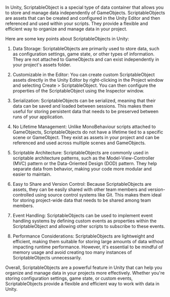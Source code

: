 In Unity, ScriptableObject is a special type of data container that allows you to store and manage data independently of GameObjects. ScriptableObjects are assets that can be created and configured in the Unity Editor and then referenced and used within your scripts. They provide a flexible and efficient way to organize and manage data in your project.

Here are some key points about ScriptableObjects in Unity:

1. Data Storage: ScriptableObjects are primarily used to store data, such as configuration settings, game state, or other types of information. They are not attached to GameObjects and can exist independently in your project's assets folder.

2. Customizable in the Editor: You can create custom ScriptableObject assets directly in the Unity Editor by right-clicking in the Project window and selecting Create > ScriptableObject. You can then configure the properties of the ScriptableObject using the Inspector window.

3. Serialization: ScriptableObjects can be serialized, meaning that their data can be saved and loaded between sessions. This makes them useful for storing persistent data that needs to be preserved between runs of your application.

4. No Lifetime Management: Unlike MonoBehaviour scripts attached to GameObjects, ScriptableObjects do not have a lifetime tied to a specific scene or GameObject. They exist as assets in your project and can be referenced and used across multiple scenes and GameObjects.

5. Scriptable Architecture: ScriptableObjects are commonly used in scriptable architecture patterns, such as the Model-View-Controller (MVC) pattern or the Data-Oriented Design (DOD) pattern. They help separate data from behavior, making your code more modular and easier to maintain.

6. Easy to Share and Version Control: Because ScriptableObjects are assets, they can be easily shared with other team members and version-controlled using source control systems like Git. This makes them ideal for storing project-wide data that needs to be shared among team members.

7. Event Handling: ScriptableObjects can be used to implement event handling systems by defining custom events as properties within the ScriptableObject and allowing other scripts to subscribe to these events.

8. Performance Considerations: ScriptableObjects are lightweight and efficient, making them suitable for storing large amounts of data without impacting runtime performance. However, it's essential to be mindful of memory usage and avoid creating too many instances of ScriptableObjects unnecessarily.

Overall, ScriptableObjects are a powerful feature in Unity that can help you organize and manage data in your projects more effectively. Whether you're storing configuration settings, game state, or custom events, ScriptableObjects provide a flexible and efficient way to work with data in Unity.